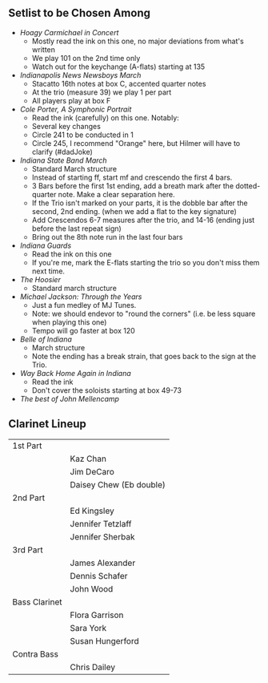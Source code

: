## Setlist to be Chosen Among

* *Hoagy Carmichael in Concert*
  * Mostly read the ink on this one, no major deviations from what's written
  * We play 101 on the 2nd time only
  * Watch out for the keychange (A-flats) starting at 135
* *Indianapolis News Newsboys March*
  * Stacatto 16th notes at box C, accented quarter notes
  * At the trio (measure 39) we play 1 per part
  * All players play at box F
* *Cole Porter, A Symphonic Portrait*
  * Read the ink (carefully) on this one. Notably:
  * Several key changes
  * Circle 241 to be conducted in 1
  * Circle 245, I recommend "Orange" here, but Hilmer will have to clarify (#dadJoke)
* *Indiana State Band March*
  * Standard March structure
  * Instead of starting ff, start mf and crescendo the first 4 bars.
  * 3 Bars before the first 1st ending, add a breath mark after the dotted-quarter note. Make a clear separation here.
  * If the Trio isn't marked on your parts, it is the dobble bar after the second, 2nd ending. (when we add a flat to the key signature)
  * Add Crescendos 6-7 measures after the trio, and 14-16 (ending just before the last repeat sign)
  * Bring out the 8th note run in the last four bars
* *Indiana Guards*
  * Read the ink on this one
  * If you're me, mark the E-flats starting the trio so you don't miss them next time.
* *The Hoosier*
  * Standard march structure
* *Michael Jackson: Through the Years*
  * Just a fun medley of MJ Tunes.
  * Note: we should endevor to "round the corners" (i.e. be less square when playing this one)
  * Tempo will go faster at box 120
* *Belle of Indiana*
  * March structure
  * Note the ending has a break strain, that goes back to the sign at the Trio.
* *Way Back Home Again in Indiana*
  * Read the ink
  * Don't cover the soloists starting at box 49-73
* *The best of John Mellencamp*

## Clarinet Lineup

|               |                   |
| ------------- | ----------------- |
| 1st Part      |                   |
|               | Kaz Chan          |
|               | Jim DeCaro        |
|               | Daisey Chew (Eb double) |
| 2nd Part      |                   |
|               | Ed Kingsley       |
|               | Jennifer Tetzlaff |
|               | Jennifer Sherbak  |
| 3rd Part      |                   |
|               | James Alexander   |
|               | Dennis Schafer    |
|               | John Wood         |
| Bass Clarinet |                   |
|               | Flora Garrison    |
|               | Sara York         |
|               | Susan Hungerford  |
| Contra Bass   |                   |
|               | Chris Dailey      |

